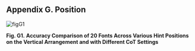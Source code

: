 ## Appendix G.   Position

 

![figG1](D:\NTU\STLab\113-1\ccccc\Art-Perception\fig\figG1.png)

**Fig. G1.** **Accuracy Comparison of 20 Fonts Across Various Hint Positions on the Vertical Arrangement and with Different CoT Settings**